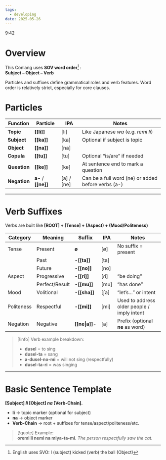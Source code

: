```yaml
---
tags:
  - developing
date: 2025-05-26
---
```

9:42
# Overview
This Conlang uses **SOV word order**[^1] :   
**Subject – Object – Verb**

Particles and suffixes define grammatical roles and verb features. Word order is relatively strict, especially for core clauses.
# **Particles** 

| Function     | Particle            | IPA        | Notes                                              |
| ------------ | ------------------- | ---------- | -------------------------------------------------- |
| **Topic**    | **[[li]]**          | [li]       | Like Japanese _wa_ (e.g. _remi li_)                |
| **Subject**  | **[[ka]]**          | [ka]       | Optional if subject is topic                       |
| **Object**   | **[[na]]**          | [na]       |                                                    |
| **Copula**   | **[[tu]]**          | [tu]       | Optional “is/are” if needed                        |
| **Question** | **[[ke]]**          | [ke]       | At sentence end to mark a question                 |
| **Negation** | **a-** / **[[ne]]** | [a] / [ne] | Can be a full word (ne) or added before verbs (a-) |

---

# **Verb Suffixes** 
Verbs are built like **[ROOT] + [Tense] + (Aspect) + (Mood/Politeness)**

| Category   | Meaning        | Suffix         | IPA  | Notes                                       |
| ---------- | -------------- | -------------- | ---- | ------------------------------------------- |
| Tense      | Present        | **ø**          | [ø]  | No suffix = present                         |
|            | Past           | **-[[ta]]**    | [ta] |                                             |
|            | Future         | **-[[no]]**    | [no] |                                             |
| Aspect     | Progressive    | **-[[ri]]**    | [ɾi] | “be doing”                                  |
|            | Perfect/Result | **-[[mu]]**    | [mu] | “has done”                                  |
| Mood       | Volitional     | **-[[sha]]**   | [ʃa] | “let’s...” or intent                        |
| Politeness | Respectful     | **-[[mi]]**    | [mi] | Used to address older people / imply intent |
| Negation   | Negative       | **[[ne\|a]]-** | [a]  | Prefix (optional **ne** as word)            |


>[!info] Verb example breakdown:
> - **dusel** = to sing
> - **dusel-ta** = sang
> - **a-dusel-no-mi** = will not sing (respectfully)
> - **dusel-ta-ri** = was singing

---

# Basic Sentence Template
**[Subject] *li* [Object] *na* [Verb-Chain].**

- **li** → topic marker (optional for subject)
- **na** → object marker
- **Verb-Chain** → root + suffixes for tense/aspect/politeness/etc.

>[!quote] Example:  
>**oremi li nemi na miya-ta-mi.**
_The person respectfully saw the cat._

[^1]: English uses SVO: I (subject) kicked (verb) the ball (Object)
